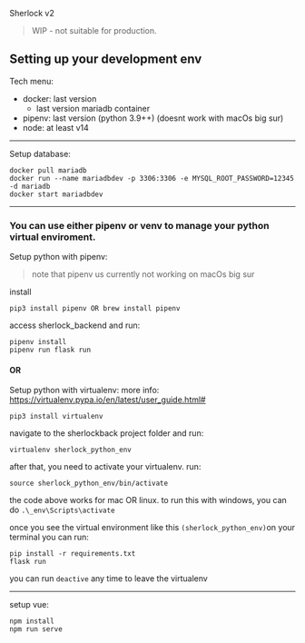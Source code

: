 Sherlock v2

> WIP - not suitable for production.


Setting up your development env
---

Tech menu:
- docker: last version
  - last version mariadb container
- pipenv: last version (python 3.9++) (doesnt work with macOs big sur)
- node: at least v14


---
Setup database:

```
docker pull mariadb
docker run --name mariadbdev -p 3306:3306 -e MYSQL_ROOT_PASSWORD=12345 -d mariadb
docker start mariadbdev
```
---

### You can use either pipenv or venv to manage your python virtual enviroment.

Setup python with pipenv:
> note that pipenv us currently not working on macOs big sur

install
```
pip3 install pipenv OR brew install pipenv
```
access sherlock_backend and run:

```
pipenv install
pipenv run flask run
```

#### OR

Setup python with virtualenv:
more info: https://virtualenv.pypa.io/en/latest/user_guide.html#

```
pip3 install virtualenv
```

navigate to the sherlockback project folder and run:

```
virtualenv sherlock_python_env
```

after that, you need to activate your virtualenv. run:

```
source sherlock_python_env/bin/activate
```
the code above works for mac OR linux.
to run this with windows, you can do `.\_env\Scripts\activate`

once you see the virtual environment like this `(sherlock_python_env)`on your terminal you can run:

```
pip install -r requirements.txt
flask run
```

you can run `deactive` any time to leave the virtualenv

---


setup vue:
```
npm install
npm run serve
```